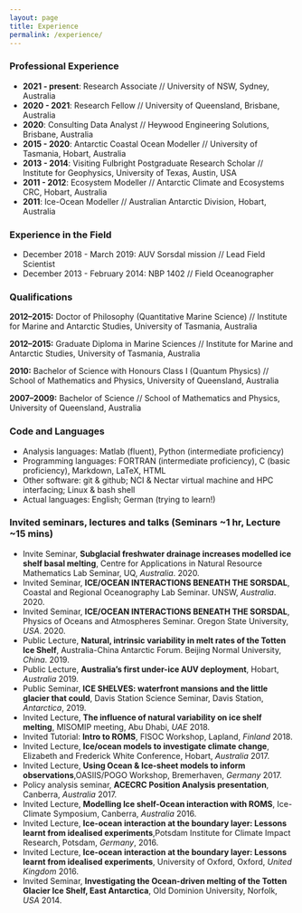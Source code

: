 ```yaml
---
layout: page
title: Experience
permalink: /experience/
---
```


### Professional Experience

- **2021 - present**: Research Associate // University of NSW, Sydney, Australia
- **2020 - 2021**: Research Fellow // University of Queensland, Brisbane, Australia
- **2020**: Consulting Data Analyst // Heywood Engineering Solutions, Brisbane, Australia
- **2015 - 2020**: Antarctic Coastal Ocean Modeller // University of Tasmania, Hobart, Australia
- **2013 - 2014**: Visiting Fulbright Postgraduate Research Scholar // Institute for Geophysics, University of Texas, Austin, USA
- **2011 - 2012**: Ecosystem Modeller // Antarctic Climate and Ecosystems CRC, Hobart, Australia
- **2011**: Ice-Ocean Modeller // Australian Antarctic Division, Hobart, Australia

### Experience in the Field

- December 2018 - March 2019: AUV Sorsdal mission // Lead Field Scientist
- December 2013 - February 2014: NBP 1402 // Field Oceanographer
 
### Qualifications
**2012–2015:** Doctor of Philosophy (Quantitative Marine Science) // Institute for Marine and Antarctic Studies, University of Tasmania, Australia

**2012–2015:** Graduate Diploma in Marine Sciences // Institute for Marine and Antarctic Studies, University of Tasmania, Australia

**2010:** Bachelor of Science with Honours Class I (Quantum Physics) // School of Mathematics and Physics, University of Queensland, Australia

**2007–2009:** Bachelor of Science // School of Mathematics and Physics, University of Queensland, Australia

### Code and Languages
- Analysis languages: Matlab (fluent), Python (intermediate proficiency)
- Programming languages: FORTRAN (intermediate proficiency), C (basic proficiency), Markdown, LaTeX, HTML
- Other software: git & github; NCI & Nectar virtual machine and HPC interfacing; Linux & bash shell
- Actual languages: English; German (trying to learn!)

### Invited seminars, lectures and talks (Seminars ~1 hr, Lecture ~15 mins)
- Invite Seminar, **Subglacial freshwater drainage increases modelled ice shelf basal melting**, Centre for Applications in Natural Resource Mathematics Lab Seminar, UQ, *Australia*. 2020.
- Invited Seminar, **ICE/OCEAN INTERACTIONS BENEATH THE SORSDAL**, Coastal and Regional Oceanography Lab Seminar. UNSW, *Australia*. 2020.
- Invited Seminar, **ICE/OCEAN INTERACTIONS BENEATH THE SORSDAL**, Physics of Oceans and Atmospheres Seminar. Oregon State University, *USA*. 2020.
- Public Lecture, **Natural, intrinsic variability in melt rates of the Totten Ice Shelf**, Australia-China Antarctic Forum. Beijing Normal University, *China*. 2019.
- Public Lecture, **Australia’s first under-ice AUV deployment**, Hobart, *Australia* 2019.
- Public Seminar, **ICE SHELVES: waterfront mansions and the little glacier that could**, Davis Station Science Seminar, Davis Station, *Antarctica*, 2019.
- Invited Lecture, **The influence of natural variability on ice shelf melting**, MISOMIP meeting, Abu Dhabi, *UAE* 2018.
- Invited Tutorial: **Intro to ROMS**, FISOC Workshop, Lapland, *Finland* 2018.
- Invited Lecture, **Ice/ocean models to investigate climate change**, Elizabeth and Frederick White Conference, Hobart, *Australia* 2017.
- Invited Lecture, **Using Ocean & Ice-sheet models to inform observations**,OASIIS/POGO Workshop, Bremerhaven, *Germany* 2017.
- Policy analysis seminar, **ACECRC Position Analysis presentation**, Canberra, *Australia* 2017.
- Invited Lecture, **Modelling Ice shelf-Ocean interaction with ROMS**, Ice-Climate Symposium, Canberra, *Australia* 2016.
- Invited Lecture, **Ice-ocean interaction at the boundary layer: Lessons learnt from idealised experiments**,Potsdam Institute for Climate Impact Research, Potsdam, *Germany*, 2016.
- Invited Lecture, **Ice-ocean interaction at the boundary layer: Lessons learnt from idealised experiments**, University of Oxford, Oxford, *United Kingdom* 2016.
- Invited Seminar, **Investigating the Ocean-driven melting of the Totten Glacier Ice Shelf, East Antarctica**, Old Dominion University, Norfolk, *USA* 2014.
